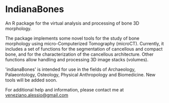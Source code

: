 # IndianaBones
An R package for the virtual analysis and processing of bone 3D morphology.

The package implements some novel tools for the study of bone morphology using micro-Computerized Tomography (microCT). Currently, it includes a set of functions for the segmentation of cancellous and compact bone, and for the characterization of the cancellous architecture. Other functions allow handling and processing 3D image stacks (volumes).

'indianaBones' is intended for use in the fields of Archaeology, Palaeontology, Osteology, Physical Anthropology and Biomedicine. New tools will be added soon.

For additional help and information, please contact me at veneziano.alessio@gmail.com


